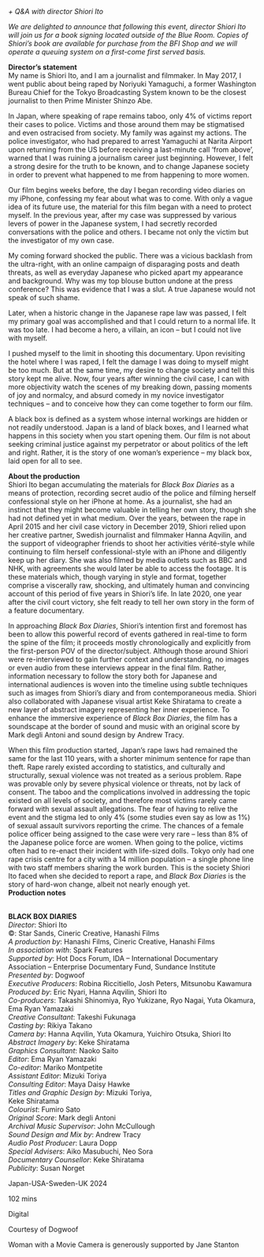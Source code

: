 
_+ Q&A with director Shiori Ito_

_We are delighted to announce that following this event, director Shiori Ito will join us for a book signing located outside of the Blue Room. Copies of Shiori’s book are available for purchase from the BFI Shop and we will operate a queuing system on a first-come first served basis._

**Director’s statement**  
My name is Shiori Ito, and I am a journalist and filmmaker. In May 2017, I went public about being raped by Noriyuki Yamaguchi, a former Washington Bureau Chief for the Tokyo Broadcasting System known to be the closest journalist to then Prime Minister Shinzo Abe.

In Japan, where speaking of rape remains taboo, only 4% of victims report their cases to police. Victims and those around them may be stigmatised and even ostracised from society. My family was against my actions. The police investigator, who had prepared to arrest Yamaguchi at Narita Airport upon returning from the US before receiving a last-minute call ‘from above’, warned that I was ruining a journalism career just beginning. However, I felt a strong desire for the truth to be known, and to change Japanese society in order to prevent what happened to me from happening to more women.

Our film begins weeks before, the day I began recording video diaries on my iPhone, confessing my fear about what was to come. With only a vague idea of its future use, the material for this film began with a need to protect myself. In the previous year, after my case was suppressed by various levers of power in the Japanese system, I had secretly recorded conversations with the police and others. I became not only the victim but the investigator of my own case.

My coming forward shocked the public. There was a vicious backlash from the ultra-right, with an online campaign of disparaging posts and death threats, as well as everyday Japanese who picked apart my appearance and background. Why was my top blouse button undone at the press conference? This was evidence that I was a slut. A true Japanese would not speak of such shame.

Later, when a historic change in the Japanese rape law was passed, I felt my primary goal was accomplished and that I could return to a normal life. It was too late. I had become a hero, a villain, an icon – but I could not live with myself.

I pushed myself to the limit in shooting this documentary. Upon revisiting the hotel where I was raped, I felt the damage I was doing to myself might be too much. But at the same time, my desire to change society and tell this story kept me alive. Now, four years after winning the civil case, I can with more objectivity watch the scenes of my breaking down, passing moments of joy and normalcy, and absurd comedy in my novice investigator techniques – and to conceive how they can come together to form our film.

A black box is defined as a system whose internal workings are hidden or not readily understood. Japan is a land of black boxes, and I learned what happens in this society when you start opening them. Our film is not about seeking criminal justice against my perpetrator or about politics of the left and right. Rather, it is the story of one woman’s experience – my black box, laid open for all to see.

**About the production**  
Shiori Ito began accumulating the materials for _Black Box Diaries_ as a means of protection, recording secret audio of the police and filming herself confessional style on her iPhone at home. As a journalist, she had an instinct that they might become valuable in telling her own story, though she had not defined yet in what medium. Over the years, between the rape in April 2015 and her civil case victory in December 2019, Shiori relied upon her creative partner, Swedish journalist and filmmaker Hanna Aqvilin, and the support of videographer friends to shoot her activities vérité-style while continuing to film herself confessional-style with an iPhone and diligently keep up her diary. She was also filmed by media outlets such as BBC and NHK, with agreements she would later be able to access the footage. It is these materials which, though varying in style and format, together comprise a viscerally raw, shocking, and ultimately human and convincing account of this period of five years in Shiori’s life. In late 2020, one year after the civil court victory, she felt ready to tell her own story in the form of a feature documentary.

In approaching _Black Box Diaries_, Shiori’s intention first and foremost has been to allow this powerful record of events gathered in real-time to form the spine of the film; it proceeds mostly chronologically and explicitly from the first-person POV of the director/subject. Although those around Shiori were re-interviewed to gain further context and understanding, no images or even audio from these interviews appear in the final film. Rather, information necessary to follow the story both for Japanese and international audiences is woven into the timeline using subtle techniques such as images from Shiori’s diary and from contemporaneous media. Shiori also collaborated with Japanese visual artist Keke Shiratama to create a new layer of abstract imagery representing her inner experience. To enhance the immersive experience of _Black Box Diaries_, the film has a soundscape at the border of sound and music with an original score by Mark degli Antoni and sound design by Andrew Tracy.

When this film production started, Japan’s rape laws had remained the same for the last 110 years, with a shorter minimum sentence for rape than theft. Rape rarely existed according to statistics, and culturally and structurally, sexual violence was not treated as a serious problem. Rape was provable only by severe physical violence or threats, not by lack of consent. The taboo and the complications involved in addressing the topic existed on all levels of society, and therefore most victims rarely came forward with sexual assault allegations. The fear of having to relive the event and the stigma led to only 4% (some studies even say as low as 1%) of sexual assault survivors reporting the crime. The chances of a female police officer being assigned to the case were very rare – less than 8% of the Japanese police force are women. When going to the police, victims often had to re-enact their incident with life-sized dolls. Tokyo only had one rape crisis centre for a city with a 14 million population – a single phone line with two staff members sharing the work burden. This is the society Shiori Ito faced when she decided to report a rape, and _Black Box Diaries_ is the story of hard-won change, albeit not nearly enough yet.  
**Production notes**
<br><br>

**BLACK BOX DIARIES**  
_Director_: Shiori Ito  
©: Star Sands, Cineric Creative, Hanashi Films  
_A production by_: Hanashi Films, Cineric Creative, Hanashi Films  
_In association with_: Spark Features  
_Supported by_: Hot Docs Forum, IDA – International Documentary Association – Enterprise Documentary Fund, Sundance Institute  
_Presented by_: Dogwoof  
_Executive Producers_: Robina Riccitiello,  Josh Peters, Mitsunobu Kawamura  
_Produced by_: Eric Nyari, Hanna Aqvilin, Shiori Ito  
_Co-producers_: Takashi Shinomiya,  Ryo Yukizane, Ryo Nagai, Yuta Okamura, Ema Ryan Yamazaki  
_Creative Consultant_: Takeshi Fukunaga  
_Casting by_: Rikiya Takano  
_Camera by_: Hanna Aqvilin, Yuta Okamura,  Yuichiro Otsuka, Shiori Ito  
_Abstract Imagery by_: Keke Shiratama  
_Graphics Consultant_: Naoko Saito  
_Editor_: Ema Ryan Yamazaki  
_Co-editor_: Mariko Montpetite  
_Assistant Editor_: Mizuki Toriya  
_Consulting Editor_: Maya Daisy Hawke  
_Titles and Graphic Design by_: Mizuki Toriya,  
Keke Shiratama  
_Colourist_: Fumiro Sato  
_Original Score_: Mark degli Antoni  
_Archival Music Supervisor_: John McCullough  
_Sound Design and Mix by_: Andrew Tracy  
_Audio Post Producer_: Laura Dopp  
_Special Advisers_: Aiko Masubuchi, Neo Sora  
_Documentary Counsellor_: Keke Shiratama  
_Publicity_: Susan Norget

Japan-USA-Sweden-UK 2024

102 mins

Digital

Courtesy of Dogwoof

Woman with a Movie Camera is generously supported by Jane Stanton
<!--stackedit_data:
eyJoaXN0b3J5IjpbLTE5MDU2MzQ5NjJdfQ==
-->